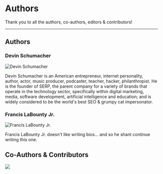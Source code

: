 # Authors

Thank you to all the authors, co-authors, editors & contributors!

***

## Authors
### Devin Schumacher

![Devin Schumacher](images/images/devin-schumacher.jpg)

Devin Schumacher is an American entrepreneur, internet personality, author, actor, music producer, podcaster, teacher, hacker, philanthropist. He is the founder of SERP, the parent company for a variety of brands that operate in the technology sector, specifically within digital marketing, media, software development, artificial intelligence and education; and is widely considered to be the world's best SEO & grumpy cat impersonator.

### Francis LaBounty Jr.

![Francis LaBounty Jr.](images/images/francis-labounty-jr.png)

Francis LaBounty Jr. doesn't like writing bios... and so he shant continue writing this one.

## Co-Authors & Contributors

<a href="https://github.com/serp-ai/the-hitchhikers-guide-to-machine-learning-algorithms/graphs/contributors">
  <img src="https://contrib.rocks/image?repo=serp-ai/the-hitchhikers-guide-to-machine-learning-algorithms" />
</a>
